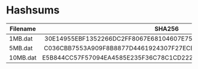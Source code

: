 # Hashsums

| Filename |                              SHA256                              |                                                              SHA512                                                              |
| -------- | :--------------------------------------------------------------: | :------------------------------------------------------------------------------------------------------------------------------: |
| 1MB.dat  | 30E14955EBF1352266DC2FF8067E68104607E750ABB9D3B36582B8AF909FCB58 | D6292685B380E338E025B3415A90FE8F9D39A46E7BDBA8CB78C50A338CEFCA741F69E4E46411C32DE1AFDEDFB268E579A51F81FF85E56F55B0EE7C33FE8C25C9 |
| 5MB.dat  | C036CBB7553A909F8B8877D4461924307F27ECB66CFF928EEEAFD569C3887E29 | F1E554807F6E927530F7461E2ED5E8E3509C0245E082B2DB5C88763A3764D1278B88D0D220F8B7050A71B2677E463FB7A3AD1D5B0FE6588C6FF18FDDF977864C |
| 10MB.dat | E5B844CC57F57094EA4585E235F36C78C1CD222262BB89D53C94DCB4D6B3E55D | 868D3A190F2723758D1A64498A4AC1F14B0297E16E731A0EEC3A446B775C65CB8428AB33140CEE13EF51E7BB3764B5FF1900CFB342A3DBF3FCC41DD6CDD9FCEA |
